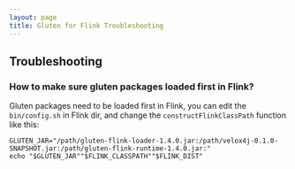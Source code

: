 ```yaml
---
layout: page
title: Gluten for Flink Troubleshooting
---
```

## Troubleshooting

### How to make sure gluten packages loaded first in Flink?

Gluten packages need to be loaded first in Flink, you can edit the `bin/config.sh` in Flink dir,
and change the `constructFlinkClassPath` function like this:

```
GLUTEN_JAR="/path/gluten-flink-loader-1.4.0.jar:/path/velox4j-0.1.0-SNAPSHOT.jar:/path/gluten-flink-runtime-1.4.0.jar:"
echo "$GLUTEN_JAR""$FLINK_CLASSPATH""$FLINK_DIST"
```
